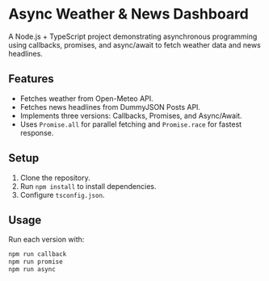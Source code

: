 # Async Weather & News Dashboard

A Node.js + TypeScript project demonstrating asynchronous programming using callbacks, promises, and async/await to fetch weather data and news headlines.

## Features
- Fetches weather from Open-Meteo API.
- Fetches news headlines from DummyJSON Posts API.
- Implements three versions: Callbacks, Promises, and Async/Await.
- Uses `Promise.all` for parallel fetching and `Promise.race` for fastest response.

## Setup
1. Clone the repository.
2. Run `npm install` to install dependencies.
3. Configure `tsconfig.json`.

## Usage
Run each version with:
```bash
npm run callback
npm run promise
npm run async